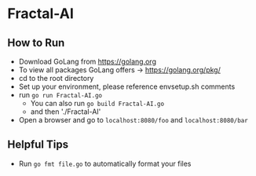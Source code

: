 # Fractal-AI

## How to Run
* Download GoLang from https://golang.org
* To view all packages GoLang offers -> https://golang.org/pkg/
* cd to the root directory
* Set up your environment, please reference envsetup.sh comments
* run `go run Fractal-AI.go`
   * You can also run `go build Fractal-AI.go`
   * and then './Fractal-AI'
* Open a browser and go to `localhost:8080/foo` and `localhost:8080/bar`

## Helpful Tips
* Run `go fmt file.go` to automatically format your files
